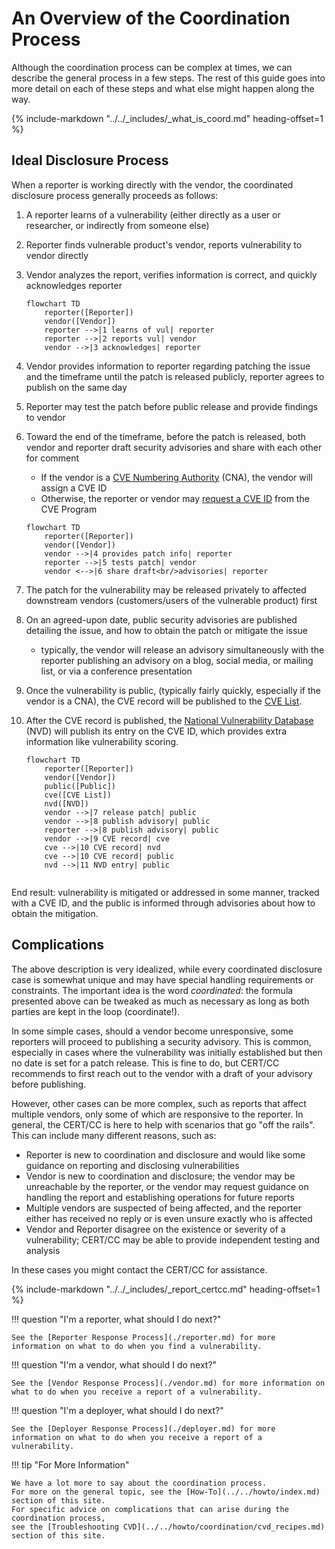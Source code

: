 # An Overview of the Coordination Process

<!--start-->
Although the coordination process can be complex at times,
we can describe the general process in a few steps. The rest of this
guide goes into more detail on each of these steps and what else might happen along the way.
<!--end-->

{% include-markdown "../../_includes/_what_is_coord.md" heading-offset=1 %}

## Ideal Disclosure Process

When a reporter is working directly with the vendor, the coordinated
disclosure process generally proceeds as follows:

1. A reporter learns of a vulnerability (either directly as a user or
    researcher, or indirectly from someone else)
2. Reporter finds vulnerable product's vendor, reports vulnerability
    to vendor directly
3. Vendor analyzes the report, verifies information is correct, and
    quickly acknowledges reporter

    ```mermaid
    flowchart TD
        reporter([Reporter])
        vendor([Vendor])
        reporter -->|1 learns of vul| reporter
        reporter -->|2 reports vul| vendor
        vendor -->|3 acknowledges| reporter
    ```

 
4. Vendor provides information to reporter regarding patching the issue
    and the timeframe until the patch is released publicly, reporter
    agrees to publish on the same day
5. Reporter may test the patch before public release and provide
    findings to vendor
6. Toward the end of the timeframe, before the patch is released, both
    vendor and reporter draft security advisories and share with each
    other for comment

    - If the vendor is a [CVE Numbering Authority](https://www.cve.org/ProgramOrganization/CNAs) (CNA), the vendor will assign a CVE ID
    - Otherwise, the reporter or vendor may [request a CVE ID](https://www.cve.org/ReportRequest/ReportRequestForNonCNAs) from the CVE Program

    ```mermaid
    flowchart TD
        reporter([Reporter])
        vendor([Vendor])
        vendor -->|4 provides patch info| reporter
        reporter -->|5 tests patch| vendor
        vendor <-->|6 share draft<br/>advisories| reporter
    ```

7. The patch for the vulnerability may be released privately to affected
   downstream vendors (customers/users of the vulnerable product) first
8. On an agreed-upon date, public security advisories are published
   detailing the issue, and how to obtain the patch or mitigate the
   issue
 
    - typically, the vendor will release an advisory simultaneously
        with the reporter publishing an advisory on a blog, 
        social media, or mailing list, or via a conference presentation
   
9. Once the vulnerability is public, (typically fairly quickly, especially if the
      vendor is a CNA), the CVE record will be published to the [CVE List](https://www.cve.org/Downloads).
10. After the CVE record is published, the [National Vulnerability Database](https://nvd.nist.gov/) (NVD)
        will publish its entry on the CVE ID, which provides extra information like vulnerability scoring.

    ```mermaid
    flowchart TD
        reporter([Reporter])
        vendor([Vendor])
        public([Public])
        cve([CVE List])
        nvd([NVD])
        vendor -->|7 release patch| public
        vendor -->|8 publish advisory| public
        reporter -->|8 publish advisory| public
        vendor -->|9 CVE record| cve
        cve -->|10 CVE record| nvd
        cve -->|10 CVE record| public
        nvd -->|11 NVD entry| public
   
    ```


End result: vulnerability is mitigated or addressed in some manner,
tracked with a CVE ID, and the public is informed through advisories
about how to obtain the mitigation.

## Complications

The above description is very idealized, while every coordinated
disclosure case is somewhat unique and may have special handling
requirements or constraints. The important idea is the word
*coordinated*: the formula presented above can be tweaked as much as
necessary as long as both parties are kept in the loop (coordinate!).

In some simple cases, should a vendor become unresponsive, some
reporters will proceed to publishing a security advisory. This is
common, especially in cases where the vulnerability was initially
established but then no date is set for a patch release. This is fine to
do, but CERT/CC recommends to first reach out to the vendor with a draft
of your advisory before publishing.

However, other cases can be more complex, such as reports that affect
multiple vendors, only some of which are responsive to the reporter. In
general, the CERT/CC is here to help with scenarios that go "off the
rails". This can include many different reasons, such as:

-   Reporter is new to coordination and disclosure and would like some
    guidance on reporting and disclosing vulnerabilities
-   Vendor is new to coordination and disclosure; the vendor may be
    unreachable by the reporter, or the vendor may request guidance on
    handling the report and establishing operations for future reports
-   Multiple vendors are suspected of being affected, and the reporter
    either has received no reply or is even unsure exactly who is
    affected
-   Vendor and Reporter disagree on the existence or severity of a
    vulnerability; CERT/CC may be able to provide independent testing
    and analysis

In these cases you might contact the CERT/CC for assistance.

{% include-markdown "../../_includes/_report_certcc.md" heading-offset=1 %}


<div class="grid" markdown>

!!! question "I'm a reporter, what should I do next?"

    See the [Reporter Response Process](./reporter.md) for more information on what to do when you find a vulnerability.

!!! question "I'm a vendor, what should I do next?"

    See the [Vendor Response Process](./vendor.md) for more information on what to do when you receive a report of a vulnerability.

!!! question "I'm a deployer, what should I do next?"

    See the [Deployer Response Process](./deployer.md) for more information on what to do when you receive a report of a vulnerability.

!!! tip "For More Information"

    We have a lot more to say about the coordination process.
    For more on the general topic, see the [How-To](../../howto/index.md) section of this site.
    For specific advice on complications that can arise during the coordination process,
    see the [Troubleshooting CVD](../../howto/coordination/cvd_recipes.md) section of this site.

</div>

